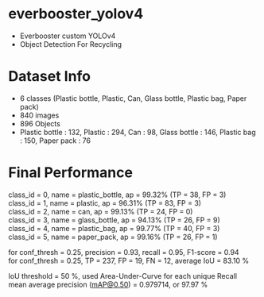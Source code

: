 # everbooster_yolov4
 + Everbooster custom YOLOv4 
 + Object Detection For Recycling

# Dataset Info
 + 6 classes (Plastic bottle, Plastic, Can, Glass bottle, Plastic bag, Paper pack)
 + 840 images
 + 896 Objects
 + Plastic bottle : 132, Plastic : 294, Can : 98, Glass bottle : 146, Plastic bag : 150, Paper pack : 76


# Final Performance
class_id = 0, name = plastic_bottle, ap = 99.32%       (TP = 38, FP = 3)   
class_id = 1, name = plastic, ap = 96.31%       (TP = 83, FP = 3)   
class_id = 2, name = can, ap = 99.13%       (TP = 24, FP = 0)   
class_id = 3, name = glass_bottle, ap = 94.13%       (TP = 26, FP = 9)   
class_id = 4, name = plastic_bag, ap = 99.77%       (TP = 40, FP = 3)   
class_id = 5, name = paper_pack, ap = 99.16%       (TP = 26, FP = 1)  
  
 for conf_thresh = 0.25, precision = 0.93, recall = 0.95, F1-score = 0.94   
 for conf_thresh = 0.25, TP = 237, FP = 19, FN = 12, average IoU = 83.10 %   
  
 IoU threshold = 50 %, used Area-Under-Curve for each unique Recall   
 mean average precision (mAP@0.50) = 0.979714, or 97.97 % 
  
